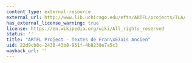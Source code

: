```yaml
---
content_type: external-resource
external_url: http://www.lib.uchicago.edu/efts/ARTFL/projects/TLA/
has_external_license_warning: true
license: https://en.wikipedia.org/wiki/All_rights_reserved
status: ''
title: "ARTFL Project - Textes de Fran\xE7ais Ancien"
uid: 22d9cb8c-2438-43b8-951f-4b8238e7a5c3
wayback_url: ''
---
```

